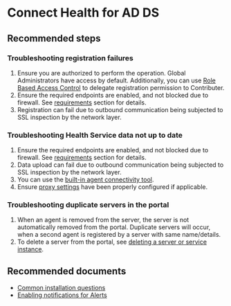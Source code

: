<properties
    pageTitle="Azure AD Connect Health"
    description="Azure AD Connect Health for AD DS self help"
    service="microsoft.aad"
    resource="Microsoft_Azure_ADHybridHealth"
    authors="arluca"
    displayOrder=""
    selfHelpType="generic"
    supportTopicIds="32574684"
    resourceTags=""
    productPesIds="14785,16577"
    cloudEnvironments="public, Fairfax, Mooncake, usnat, ussec"
    	articleId="9ad3d4ec-acde-408a-85e8-400a5c632d82"
	ownershipId="AzureIdentity_ComplianceAndReporting"
/>

# Connect Health for AD DS

## **Recommended steps**
### Troubleshooting registration failures

1. Ensure you are authorized to perform the operation. Global Administrators have access by default. Additionally, you can use [Role Based Access Control](https://docs.microsoft.com/azure/active-directory/connect-health/active-directory-aadconnect-health-operations#manage-access-with-role-based-access-control) to delegate registration permission to Contributer.
2. Ensure the required endpoints are enabled, and not blocked due to firewall. See [requirements](http://aka.ms/aadchprereqs) section for details. 
3. Registration can fail due to outbound communication being subjected to SSL inspection by the network layer.

### Troubleshooting Health Service data not up to date

1. Ensure the required endpoints are enabled, and not blocked due to firewall. See [requirements](http://aka.ms/aadchprereqs) section for details. 
2. Data upload can fail due to outbound communication being subjected to SSL inspection by the network layer.
3. You can use the [built-in agent connectivity tool](https://docs.microsoft.com/azure/active-directory/connect-health/active-directory-aadconnect-health-agent-install#test-connectivity-to-azure-ad-connect-health-service).
4. Ensure [proxy settings](https://docs.microsoft.com/azure/active-directory/connect-health/active-directory-aadconnect-health-agent-install##configure-azure-ad-connect-health-agents-to-use-http-proxy) have been properly configured if applicable.

### Troubleshooting duplicate servers in the portal

1. When an agent is removed from the server, the server is not automatically removed from the portal. Duplicate servers will occur, when a second agent is registered by a server with same name/details.
2. To delete a server from the portal, see [deleting a server or service instance](https://docs.microsoft.com/azure/active-directory/connect-health/active-directory-aadconnect-health-operations#delete-a-server-or-service-instance).

## **Recommended documents**

* [Common installation questions](https://docs.microsoft.com/azure/active-directory/hybrid/reference-connect-health-faq)<br>
* [Enabling notifications for Alerts](https://docs.microsoft.com/azure/active-directory/connect-health/active-directory-aadconnect-health-operations#enable-email-notifications)
